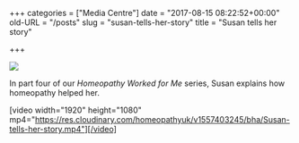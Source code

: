 +++
categories = ["Media Centre"]
date = "2017-08-15 08:22:52+00:00"
old-URL = "/posts"
slug = "susan-tells-her-story"
title = "Susan tells her story"

+++

![](https://res.cloudinary.com/homeopathyuk/v1557403245/bha/Susan-tells-her-story-1024x576.jpg)

In part four of our _Homeopathy Worked for Me_ series, Susan explains how homeopathy helped her.

[video width="1920" height="1080" mp4="https://res.cloudinary.com/homeopathyuk/v1557403245/bha/Susan-tells-her-story.mp4"][/video]
